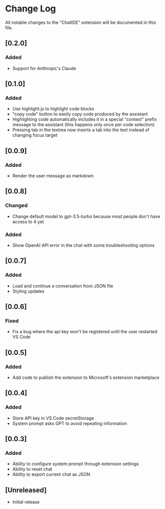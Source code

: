 # Change Log

All notable changes to the "ChatIDE" extension will be documented in this file.

## [0.2.0]

### Added
- Support for Anthropic's Claude

## [0.1.0]

### Added
- Use highlight.js to highlight code blocks
- "copy code" button to easily copy code produced by the assistant
- Highlighting code automatically includes it in a special "context" prefix message to the assistant (this happens only once per code selection)
- Pressing tab in the textrea now inserts a tab into the text instead of changing focus target

## [0.0.9]

### Added
- Render the user message as markdown

## [0.0.8]

### Changed
- Change default model to gpt-3.5-turbo because most people don't have access to 4 yet

### Added
- Show OpenAI API error in the chat with some troubleshooting options

## [0.0.7]

### Added
- Load and continue a conversation from JSON file
- Styling updates

## [0.0.6]

### Fixed
- Fix a bug where the api key won't be registered until the user restarted VS Code

## [0.0.5]

### Added
- Add code to publish the extension to Microsoft's extension marketplace

## [0.0.4]

### Added
- Store API key in VS Code secretStorage
- System prompt asks GPT to avoid repeating information

## [0.0.3]

### Added
- Ability to configure system prompt through extension settings
- Ability to reset chat
- Ability to export current chat as JSON

## [Unreleased]

- Initial release